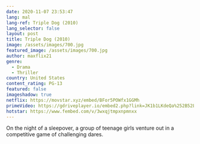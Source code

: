 ```yaml
---
date: 2020-11-07 23:53:47
lang: mal
lang-ref: Triple Dog (2010)
lang_selector: false
layout: post
title: Triple Dog (2010)
image: /assets/images/700.jpg
featured_image: /assets/images/700.jpg
author: maxflix21
genre:
  - Drama
  - Thriller
country: United States
content_rating: PG-13
featured: false
imageshadow: true
netflix: https://movstar.xyz/embed/BFor5POWfx1GGMh
primeVideo: https://gdriveplayer.io/embed2.php?link=JK1b1LKdeQa%252B52LO16JH1AiieNzFiJJkxNq2bmrr5EU7k1jjO8B7I07O4JKGaSUY%252B2kPftwqAL5CHrqJZA9h0OYQSGz%252BTSHMkJ3s%252Ba4l%252BT%252BZ9eaXnGLtw2%252FLhwV6x6DCPZauGmfmX0u%252Fh2EvCzd2rrgFUZ8VoB24IsoqlS1kg47%252FqrnflSfCMtbQmfns61jPc%253D
hotstar: https://www.fembed.com/v/3wxqjtmpxnpmnxx
---
```

On the night of a sleepover, a group of teenage girls venture out in a competitive game of challenging dares.